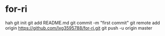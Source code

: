 for-ri
======

hah
git init
git add README.md
git commit -m "first commit"
git remote add origin https://github.com/lxg3595788/for-ri.git
git push -u origin master
